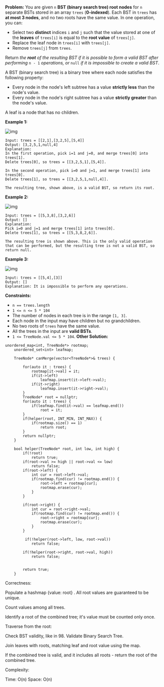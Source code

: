 **Problem:**
You are given `n` **BST (binary search tree) root nodes** for `n` separate BSTs stored in an array `trees` (**0-indexed**). Each BST in `trees` has **at most 3 nodes**, and no two roots have the same value. In one operation, you can:

- Select two **distinct** indices `i` and `j` such that the value stored at one of the **leaves** of `trees[i]` is equal to the **root value** of `trees[j]`.
- Replace the leaf node in `trees[i]` with `trees[j]`.
- Remove `trees[j]` from `trees`.

Return *the **root** of the resulting BST if it is possible to form a valid BST after performing* `n - 1` *operations, or* `null` *if it is impossible to create a valid BST*.

A BST (binary search tree) is a binary tree where each node satisfies the following property:

- Every node in the node's left subtree has a value **strictly less** than the node's value.
- Every node in the node's right subtree has a value **strictly greater** than the node's value.

A leaf is a node that has no children.

 

**Example 1:**

![img](https://assets.leetcode.com/uploads/2021/06/08/d1.png)

```
Input: trees = [[2,1],[3,2,5],[5,4]]
Output: [3,2,5,1,null,4]
Explanation:
In the first operation, pick i=1 and j=0, and merge trees[0] into trees[1].
Delete trees[0], so trees = [[3,2,5,1],[5,4]].

In the second operation, pick i=0 and j=1, and merge trees[1] into trees[0].
Delete trees[1], so trees = [[3,2,5,1,null,4]].

The resulting tree, shown above, is a valid BST, so return its root.
```

**Example 2:**

![img](https://assets.leetcode.com/uploads/2021/06/08/d2.png)

```
Input: trees = [[5,3,8],[3,2,6]]
Output: []
Explanation:
Pick i=0 and j=1 and merge trees[1] into trees[0].
Delete trees[1], so trees = [[5,3,8,2,6]].

The resulting tree is shown above. This is the only valid operation that can be performed, but the resulting tree is not a valid BST, so return null.
```

**Example 3:**

![img](https://assets.leetcode.com/uploads/2021/06/08/d3.png)

```
Input: trees = [[5,4],[3]]
Output: []
Explanation: It is impossible to perform any operations.
```

 

**Constraints:**

- `n == trees.length`
- `1 <= n <= 5 * 104`
- The number of nodes in each tree is in the range `[1, 3]`.
- Each node in the input may have children but no grandchildren.
- No two roots of `trees` have the same value.
- All the trees in the input are **valid BSTs**.
- `1 <= TreeNode.val <= 5 * 104`.
**Other Solution:**
```
unordered_map<int, TreeNode*> rootmap;
    unordered_set<int> leafmap;

    TreeNode* canMerge(vector<TreeNode*>& trees) {

        for(auto it : trees) {
            rootmap[it->val] = it;
            if(it->left)
                leafmap.insert(it->left->val);
            if(it->right)
                leafmap.insert(it->right->val);
        }
        TreeNode* root = nullptr;
        for(auto it : trees) {
            if(leafmap.find(it->val) == leafmap.end())
                root = it;
        }
        if(helper(root, INT_MIN, INT_MAX)) {
            if(rootmap.size() == 1)
                return root;
        }
        return nullptr;
    }

    bool helper(TreeNode* root, int low, int high) {
        if(!root)
            return true;
        if(root->val >= high || root->val <= low)
            return false;    
        if(root->left) {
            int cur = root->left->val;
            if(rootmap.find(cur) != rootmap.end()) {
                root->left = rootmap[cur];
                rootmap.erase(cur);
            }
        }

        if(root->right) {
            int cur = root->right->val;
            if(rootmap.find(cur) != rootmap.end()) {
                root->right = rootmap[cur];
                rootmap.erase(cur);
            }            
        }

         if(!helper(root->left, low, root->val))
            return false;

        if(!helper(root->right, root->val, high))
            return false;


        return true;
    }
```
Correctness:

Populate a hashmap {value: root} . All root values are guaranteed to be unique.

Count values among all trees.

Identify a root of the combined tree; it's value must be counted only once.

Traverse from the root:

Check BST validity, like in 98. Validate Binary Search Tree.

Join leaves with roots, matching leaf and root value using the map.

If the combined tree is valid, and it includes all roots - return the root of the combined tree.

Complexity:

Time: O(n)
Space: O(n)